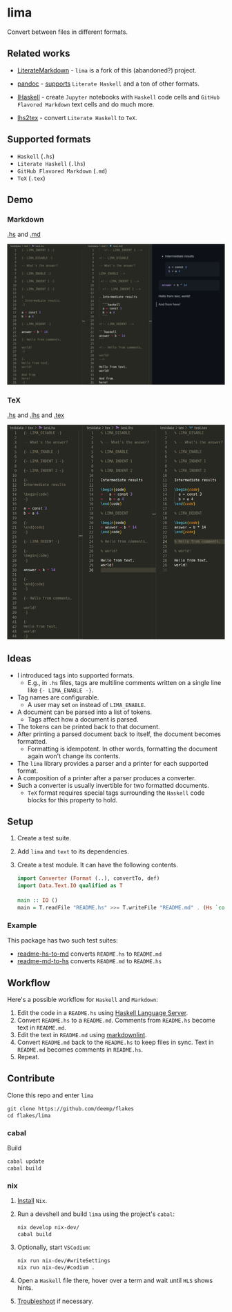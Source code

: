 # lima

Convert between files in different formats.

## Related works

- [LiterateMarkdown](https://github.com/haskie-lambda/LiterateMarkdown) - `lima` is a fork of this (abandoned?) project.

- [pandoc](https://www.uv.es/wikibase/doc/cas/pandoc_manual_instalado.wiki?60) - [supports](https://www.uv.es/wikibase/doc/cas/pandoc_manual_instalado.wiki?60) `Literate Haskell` and a ton of other formats.

- [IHaskell](https://github.com/IHaskell/IHaskell) - create `Jupyter` notebooks with `Haskell` code cells and `GitHub Flavored Markdown` text cells and do much more.

- [lhs2tex](https://hackage.haskell.org/package/lhs2tex) - convert `Literate Haskell` to `TeX`.

## Supported formats

- `Haskell` (`.hs`)
- `Literate Haskell` (`.lhs`)
- `GitHub Flavored Markdown` (`.md`)
- `TeX` (`.tex`)

## Demo

### Markdown

[.hs](./testdata/md/test.hs) and [.md](./testdata/md/test.md)

![demo](./README/md-demo-hs-md-preview.png)

### TeX

[.hs](./testdata/tex/test.hs) and [.lhs](./testdata/tex/test.lhs) and [.tex](./testdata/tex/test.tex)

![demo](./README/tex-demo-hs-lhs-tex.png)

## Ideas

- I introduced tags into supported formats.
  - E.g., in `.hs` files, tags are multiline comments written on a single line like `{- LIMA_ENABLE -}`.
- Tag names are configurable.
  - A user may set `on` instead of `LIMA_ENABLE`.
- A document can be parsed into a list of tokens.
  - Tags affect how a document is parsed.
- The tokens can be printed back to that document.
- After printing a parsed document back to itself, the document becomes formatted.
  - Formatting is idempotent. In other words, formatting the document again won't change its contents.
- The `lima` library provides a parser and a printer for each supported format.
- A composition of a printer after a parser produces a converter.
- Such a converter is usually invertible for two formatted documents.
  - `TeX` format requires special tags surrounding the `Haskell` code blocks for this property to hold.

## Setup

1. Create a test suite.
1. Add `lima` and `text` to its dependencies.
1. Create a test module. It can have the following contents.

    <!-- LIMA_INDENT 4 -->

    ```haskell
    import Converter (Format (..), convertTo, def)
    import Data.Text.IO qualified as T
    
    main :: IO ()
    main = T.readFile "README.hs" >>= T.writeFile "README.md" . (Hs `convertTo` Md) def
    ```

<!-- LIMA_DEDENT -->

### Example

This package has two such test suites:

- [readme-hs-to-md](test/HsToMd/Main.hs) converts `README.hs` to `README.md`
- [readme-md-to-hs](test/MdToHs/Main.hs) converts `README.md` to `README.hs`

## Workflow

Here's a possible workflow for `Haskell` and `Markdown`:

1. Edit the code in a `README.hs` using [Haskell Language Server](https://github.com/haskell/haskell-language-server).
1. Convert `README.hs` to a `README.md`. Comments from `README.hs` become text in `README.md`.
1. Edit the text in `README.md` using [markdownlint](https://github.com/DavidAnson/markdownlint).
1. Convert `README.md` back to the `README.hs` to keep files in sync. Text in `README.md` becomes comments in `README.hs`.
1. Repeat.

## Contribute

Clone this repo and enter `lima`

```console
git clone https://github.com/deemp/flakes
cd flakes/lima
```

### cabal

Build

```console
cabal update
cabal build
```

### nix

1. [Install](https://github.com/deemp/flakes/blob/main/README/InstallNix.md) `Nix`.

1. Run a devshell and build `lima` using the project's `cabal`:

    ```console
    nix develop nix-dev/
    cabal build
    ```

1. Optionally, start `VSCodium`:

    ```console
    nix run nix-dev/#writeSettings
    nix run nix-dev/#codium .
    ```

1. Open a `Haskell` file there, hover over a term and wait until `HLS` shows hints.

1. [Troubleshoot](https://github.com/deemp/flakes/blob/main/README/Troubleshooting.md) if necessary.
